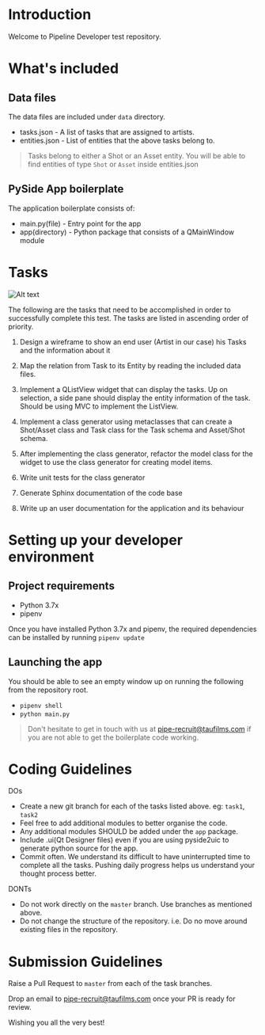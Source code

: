 # Introduction
Welcome to Pipeline Developer test repository.

# What's included
## Data files
The data files are included under `data` directory. 
* tasks.json - A list of tasks that are assigned to artists.
* entities.json - List of entities that the above tasks belong to.

> Tasks belong to either a Shot or an Asset entity. You will be able to find entities of type `Shot` or `Asset` inside entities.json

## PySide App boilerplate
The application boilerplate consists of:
* main.py(file) - Entry point for the app
* app(directory) - Python package that consists of a QMainWindow module

# Tasks

![Alt text](resources/PipeTest-Tasks.jpg?raw=true "Tasks Hierarchy")

The following are the tasks that need to be accomplished in order to successfully complete this test. The tasks are listed in ascending order of priority.

1. Design a wireframe to show an end user (Artist in our case) his Tasks and the information about it

2. Map the relation from Task to its Entity by reading the included data files.

3. Implement a QListView widget that can display the tasks. Up on selection, a side pane should display the entity information of the task.
Should be using MVC to implement the ListView. 

4. Implement a class generator using metaclasses that can create a Shot/Asset class and Task class for the Task schema and Asset/Shot schema. 

5. After implementing the class generator, refactor the model class for the widget to use the class generator for creating model items.

6. Write unit tests for the class generator

7. Generate Sphinx documentation of the code base

8. Write up an user documentation for the application and its behaviour 


# Setting up your developer environment
## Project requirements
* Python 3.7x
* pipenv

Once you have installed Python 3.7x and pipenv, the required dependencies can be installed by running 
`pipenv update`

## Launching the app
You should be able to see an empty window up on running the following from the repository root.
* `pipenv shell`
* `python main.py`

> Don't hesitate to get in touch with us at pipe-recruit@taufilms.com if you are not able to get the boilerplate code working.


# Coding Guidelines
DOs
* Create a new git branch for each of the tasks listed above. eg: `task1`, `task2`
* Feel free to add additional modules to better organise the code.
* Any additional modules SHOULD be added under the `app` package.
* Include .ui(Qt Designer files) even if you are using pyside2uic to generate python source for the app.
* Commit often. We understand its difficult to have uninterrupted time to complete all the tasks. Pushing daily progress helps us understand your thought process better.

DONTs
* Do not work directly on the `master` branch. Use branches as mentioned above.
* Do not change the structure of the repository. i.e. Do no move around existing files in the repository.

# Submission Guidelines
Raise a Pull Request to `master` from each of the task branches.

Drop an email to pipe-recruit@taufilms.com once your PR is ready for review.

Wishing you all the very best!
